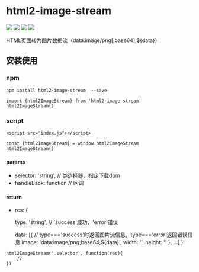 # html2-image-stream

![](https://flat.badgen.net/npm/v/html2-image-stream)
![](https://flat.badgen.net/bundlephobia/html2-image-stream)
![](https://flat.badgen.net/npm/license/html2-image-stream)
![](https://flat.badgen.net/npm/dt/html2-image-stream)

HTML页面转为图片数据流（data:image/png[;base64],${data}）

## 安装使用

### npm
```
npm install html2-image-stream  --save

import {html2ImageStream} from 'html2-image-stream'
html2ImageStream()
```

### script
```
<script src="index.js"></script>

const {html2ImageStream} = window.html2ImageStream
html2ImageStream()
```

#### params
* selector: 'string', // 类选择器，指定下载dom
* handleBack: function // 回调
#### return
* res: {

    type: 'string', // 'success'成功，'error'错误

    data: [{ // type==='success'时返回图片流信息，type==='error'返回错误信息
        image: 'data:image/png;base64,${data}',
        width: '',
        height: ''
    }, ...]
}
```
html2ImageStream('.selector', function(res){
    // 
})
```
